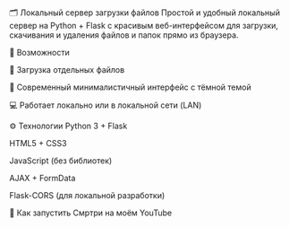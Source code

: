 🗂️ Локальный сервер загрузки файлов 
Простой и удобный локальный сервер на Python + Flask с красивым веб-интерфейсом для загрузки, скачивания и удаления файлов и папок прямо из браузера.

🔧 Возможности

📄 Загрузка отдельных файлов

🌙 Современный минималистичный интерфейс с тёмной темой

💻 Работает локально или в локальной сети (LAN)

⚙️ Технологии
Python 3 + Flask

HTML5 + CSS3

JavaScript (без библиотек)

AJAX + FormData

Flask-CORS (для локальной разработки)

🚀 Как запустить
Смртри на моём YouTube
